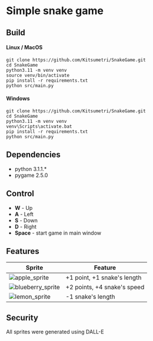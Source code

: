 # Simple snake game

## Build
#### Linux / MacOS
```
git clone https://github.com/Kitsumetri/SnakeGame.git
cd SnakeGame
python3.11 -m venv venv
source venv/bin/activate
pip install -r requirements.txt
python src/main.py
```
#### Windows
```
git clone https://github.com/Kitsumetri/SnakeGame.git
cd SnakeGame
python3.11 -m venv venv
venv\Scripts\activate.bat
pip install -r requirements.txt
python src/main.py
```
## Dependencies
* python 3.1.1.*
* pygame 2.5.0
  
## Control
* **W** - Up
* **A** - Left
* **S** - Down
* **D** - Right
* **Space** - start game in main window
  
## Features
| Sprite   | Feature |
|---|---|
| ![apple_sprite](https://github.com/Kitsumetri/SnakeGame/assets/100523204/877acfb7-b6f2-441b-880c-278d7510e694) | +1 point, +1 snake's length |
| ![blueberry_sprite](https://github.com/Kitsumetri/SnakeGame/assets/100523204/d3e83c65-64c0-4e8d-a953-aea6273eae8c) | +2 points, +4 snake's speed |
| ![lemon_sprite](https://github.com/Kitsumetri/SnakeGame/assets/100523204/2b702514-febe-4099-806d-16a73f2d790e) | -1 snake's length |

## Security
All sprites were generated using DALL-E
